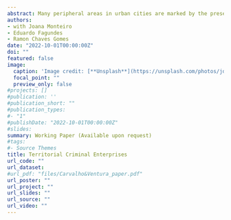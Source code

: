 ```yaml
---
abstract: Many peripheral areas in urban cities are marked by the presence of criminal groups that exert coercion in order to establish local monopolies of legal and illegal goods and services. Some criminal groups expand their enterprises uncontested, while others have their turfs constantly challenged by rival groups and the state. To understand why, we develop a model to analyze the strategic decision of criminal groups to fight their challengers. We test the predictions of the model using a novel dataset ensuing from 420,000 citizen reports on criminal groups’ activities in Rio de Janeiro, a unique setting where drug factions and police-linked militia groups control territories. We explore within neighborhood variation in their presence over a 12-year period to test the model predictions. We show that violence levels and economic diversification vary with group type. Neighborhoods solely controlled by police-linked criminal groups are less violent, less exposed to state military intervention and have higher criminal group economic diversification. Our findings indicate a trade-off between violence and criminal group economic outreach.
authors:
- with Joana Monteiro
- Eduardo Fagundes
- Ramon Chaves Gomes
date: "2022-10-01T00:00:00Z"
doi: ""
featured: false
image:
  caption: 'Image credit: [**Unsplash**](https://unsplash.com/photos/jdD8gXaTZsc)'
  focal_point: ""
  preview_only: false
#projects: []
#publication: '' 
#publication_short: ""
#publication_types:
#- "1"
#publishDate: "2022-10-01T00:00:00Z"
#slides: 
summary: Working Paper (Available upon request)
#tags:
#- Source Themes
title: Territorial Criminal Enterprises
url_code: ""
url_dataset: 
#url_pdf: "files/Carvalho&Ventura_paper.pdf"
url_poster: ""
url_project: ""
url_slides: ""
url_source: ""
url_video: ""
---
```


<!-- {{% alert note %}}
Click the *Cite* button above to demo the feature to enable visitors to import publication metadata into their reference management software.
{{% /alert %}}

{{% alert note %}}
Click the *Slides* button above to demo Academic's Markdown slides feature.
{{% /alert %}}

Supplementary notes can be added here, including [code and math](https://sourcethemes.com/academic/docs/writing-markdown-latex/). -->


